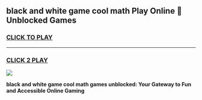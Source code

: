
## black and white game cool math Play Online 👋 Unblocked Games
<h3>
<a href="https://news.freeplayer.one?title=black_and_white_game_cool_math&ref=17CMG">CLICK TO PLAY</a></h3>
<hr>

<h3>
<a href="https://news.freeplayer.one?title=black_and_white_game_cool_math&ref=17CMG">CLICK 2 PLAY</a>
  
</h3>

<a href="https://news.freeplayer.one?title=black_and_white_game_cool_math&ref=17CMG/"><img src="https://clearcache.store/games.png"></a>


**black and white game cool math games unblocked: Your Gateway to Fun and Accessible Online Gaming**
